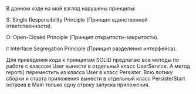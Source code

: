  В данном коде на мой взгляд нарушены принципы:

S: Single Responsibility Principle (Принцип единственной ответственности).

O: Open-Closed Principle (Принцип открытости-закрытости).

I: Interface Segregation Principle (Принцип разделения интерфейса).

 Для приведения кода к принципам SOLID предлагаю все методы по работе с классом User вынести в отдельный класс UserService. А метод report() переместить из класса User в класс Persister. Всю логику сборки и старта приложения вынести в отдельный класс PersisterStart оставив в Main только одну строку запуска приложения.